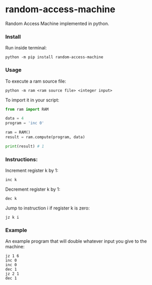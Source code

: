 # random-access-machine
Random Access Machine implemented in python.

### Install

Run inside terminal:

```python -m pip install random-access-machine```

### Usage

To execute a ram source file:

```python -m ram <ram source file> <integer input>```

To import it in your script:

```python
from ram import RAM

data = 4
program = 'inc 0'

ram = RAM()
result = ram.compute(program, data)

print(result) # 1
```

### Instructions:

Increment register k by 1:

```inc k```

Decrement register k by 1:

```dec k```

Jump to instruction i if register k is zero:

```jz k i```

### Example

An example program that will double whatever input you give to the machine:

```
jz 1 6
inc 0
inc 0
dec 1
jz 2 1
dec 1
```

